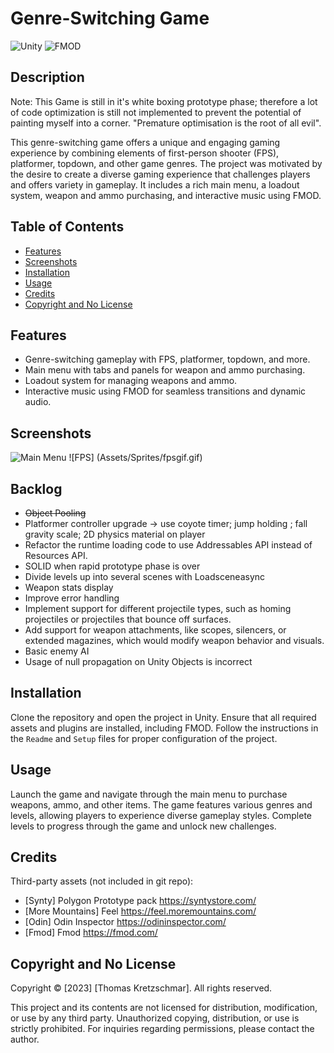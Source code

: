 # Genre-Switching Game
![Unity](https://img.shields.io/badge/Unity-3D-green)
![FMOD](https://img.shields.io/badge/FMOD-audio-red)

## Description

Note: This Game is still in it's white boxing prototype phase; therefore a lot of code optimization is still not implemented to prevent the potential of painting myself into a corner. "Premature optimisation is the root of all evil". 

This genre-switching game offers a unique and engaging gaming experience by combining elements of first-person shooter (FPS), platformer, topdown, and other game genres. The project was motivated by the desire to create a diverse gaming experience that challenges players and offers variety in gameplay. It includes a rich main menu, a loadout system, weapon and ammo purchasing, and interactive music using FMOD.

## Table of Contents

- [Features](#features)
- [Screenshots](#screenshots)
- [Installation](#installation)
- [Usage](#usage)
- [Credits](#credits)
- [Copyright and No License](#copyright-and-no-license)

## Features

- Genre-switching gameplay with FPS, platformer, topdown, and more.
- Main menu with tabs and panels for weapon and ammo purchasing.
- Loadout system for managing weapons and ammo.
- Interactive music using FMOD for seamless transitions and dynamic audio.

## Screenshots 
![Main Menu](Assets/Sprites/mainmenugif.gif)
![FPS] (Assets/Sprites/fpsgif.gif)

## Backlog

-  ~~Object Pooling~~
- Platformer controller upgrade ->  use coyote timer; jump holding ; fall gravity scale; 2D physics material on player
- Refactor the runtime loading code to use Addressables API instead of Resources API.
- SOLID when rapid prototype phase is over
- Divide levels up into several scenes with Loadsceneasync
- Weapon stats display 
- Improve error handling
- Implement support for different projectile types, such as homing projectiles or projectiles that bounce off surfaces.
- Add support for weapon attachments, like scopes, silencers, or extended magazines, which would modify weapon behavior and visuals.
- Basic enemy AI 
- Usage of null propagation on Unity Objects is incorrect


## Installation

Clone the repository and open the project in Unity. Ensure that all required assets and plugins are installed, including FMOD. Follow the instructions in the `Readme` and `Setup` files for proper configuration of the project.

## Usage

Launch the game and navigate through the main menu to purchase weapons, ammo, and other items. The game features various genres and levels, allowing players to experience diverse gameplay styles. Complete levels to progress through the game and unlock new challenges.

## Credits
Third-party assets (not included in git repo): 
- [Synty] Polygon Prototype pack https://syntystore.com/
- [More Mountains] Feel https://feel.moremountains.com/
- [Odin] Odin Inspector https://odininspector.com/
- [Fmod] Fmod https://fmod.com/

## Copyright and No License

Copyright © [2023] [Thomas Kretzschmar]. All rights reserved.

This project and its contents are not licensed for distribution, modification, or use by any third party. Unauthorized copying, distribution, or use is strictly prohibited. For inquiries regarding permissions, please contact the author.
